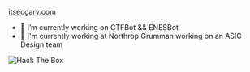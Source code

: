 [itsecgary.com](https://itsecgary.com)

- 🔭 I’m currently working on CTFBot && ENESBot
- 🌱 I'm currently working at Northrop Grumman working on an ASIC Design team

<img src="http://www.hackthebox.eu/badge/image/120937" alt="Hack The Box">
